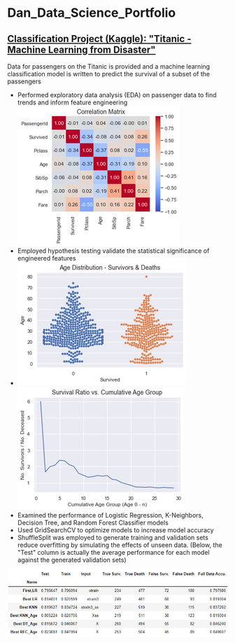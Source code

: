 # Dan_Data_Science_Portfolio

## [Classification Project (Kaggle):  "Titanic - Machine Learning from Disaster"](https://github.com/drossDS/Project-Classification-Titanic_Machine_Learning)
Data for passengers on the Titanic is provided and a machine learning classification model is written to predict the survival of a subset of the passengers
- Performed exploratory data analysis (EDA) on passenger data to find trends and inform feature engineering<br>
![](/Images/Correlation_Matrix_small.png)<br>
- Employed hypothesis testing validate the statistical significance of engineered features<br>
- ![](/Images/Age_Distro_Swarm_small.png)
![](/Images/Survival_Ratio_vs_Cumulative_Age_Group.png)<br>
- Examined the performance of Logistic Regression, K-Neighbors, Decision Tree, and Random Forest Classifier models
- Used GridSearchCV to optimize models to increase model accuracy
- ShuffleSplit was employed to generate training and validation sets reduce overfitting by simulating the effects of unseen data.  (Below, the "Test" column is actually the average performance for each model against the generated validation sets)

![](/Images/Model_Comparison_Table.png)
